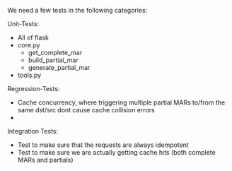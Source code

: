 We need a few tests in the following categories:

Unit-Tests:

- All of flask
- core.py
    - get_complete_mar
    - build_partial_mar
    - generate_partial_mar
- tools.py

Regression-Tests:

- Cache concurrency, where triggering multiple partial MARs to/from the same 
  dst/src dont cause cache collision errors
- 

Integration Tests:

- Test to make sure that the requests are always idempotent
- Test to make sure we are actually getting cache hits (both complete MARs and partials)

